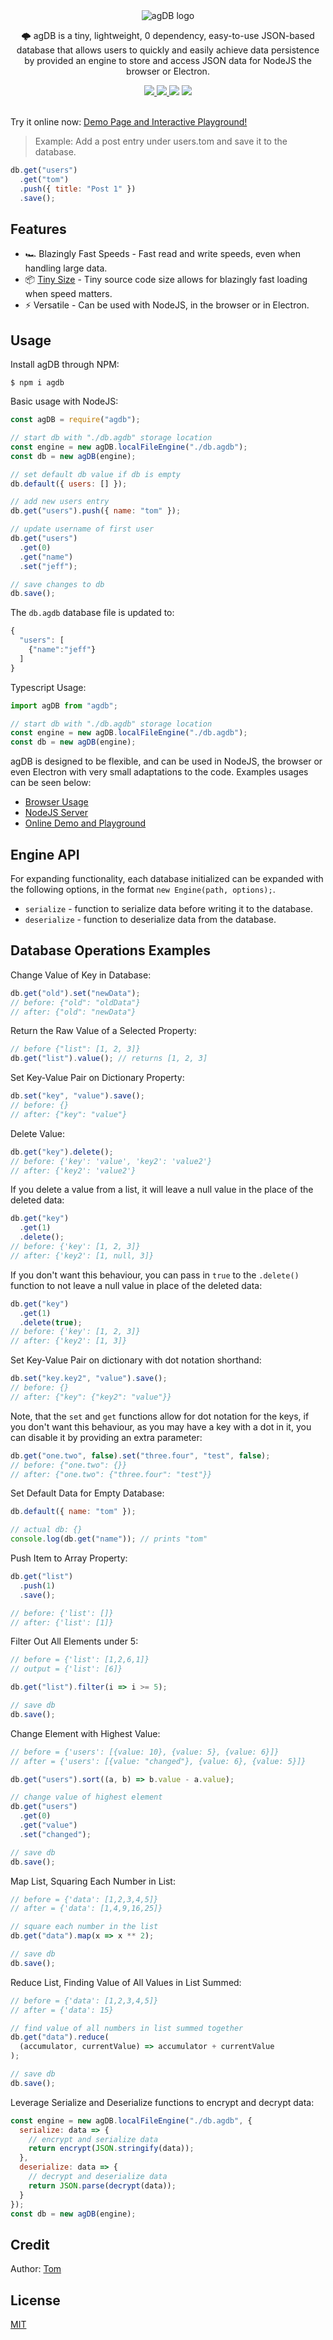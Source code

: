 <div align="center">
  <img src="https://api.agsolutions.com.br/public/images/agsolutions-logo.png" alt="agDB logo">

  <p>🌩️ agDB is a tiny, lightweight, 0 dependency, easy-to-use JSON-based database that allows users to quickly and easily achieve data persistence by provided an engine to store and access JSON data for NodeJS the browser or Electron.</p>

  <a href="https://npmjs.com/package/agdb">
    <img src="https://img.shields.io/npm/v/agdb?color=green">
  </a>
  <a href="https://bundlephobia.com/result?p=agdb">
    <img src="https://img.shields.io/bundlephobia/minzip/agdb?color=green">
  </a>
  <img src="https://img.shields.io/badge/dependencies-0-brightgreen?color=blue">
  <a href="./LICENSE">
    <img src="https://img.shields.io/badge/license-MIT-blue">
  </a>
</div>

<br>

<p> Try it online now: <a href="https://tomprograms.github.io/agdb">Demo Page and Interactive Playground!</a></p>

> Example: Add a post entry under users.tom and save it to the database.

```js
db.get("users")
  .get("tom")
  .push({ title: "Post 1" })
  .save();
```

## Features

- 🏎️ Blazingly Fast Speeds - Fast read and write speeds, even when handling large data.
- 📦 [Tiny Size](https://bundlephobia.com/result?p=agdb) - Tiny source code size allows for blazingly fast loading when speed matters.
- ⚡️ Versatile - Can be used with NodeJS, in the browser or in Electron.

## Usage

Install agDB through NPM:

```
$ npm i agdb
```

Basic usage with NodeJS:

```js
const agDB = require("agdb");

// start db with "./db.agdb" storage location
const engine = new agDB.localFileEngine("./db.agdb");
const db = new agDB(engine);

// set default db value if db is empty
db.default({ users: [] });

// add new users entry
db.get("users").push({ name: "tom" });

// update username of first user
db.get("users")
  .get(0)
  .get("name")
  .set("jeff");

// save changes to db
db.save();
```

The `db.agdb` database file is updated to:

```js
{
  "users": [
    {"name":"jeff"}
  ]
}
```

Typescript Usage:

```ts
import agDB from "agdb";

// start db with "./db.agdb" storage location
const engine = new agDB.localFileEngine("./db.agdb");
const db = new agDB(engine);
```

agDB is designed to be flexible, and can be used in NodeJS, the browser or even Electron with very small adaptations to the code. Examples usages can be seen below:

- [Browser Usage](./examples/browser.md)
- [NodeJS Server](./examples/node.md)
- [Online Demo and Playground](https://tomprograms.github.io/agdb)

## Engine API

For expanding functionality, each database initialized can be expanded with the following options, in the format `new Engine(path, options);`.

- `serialize` - function to serialize data before writing it to the database.
- `deserialize` - function to deserialize data from the database.

## Database Operations Examples

Change Value of Key in Database:

```js
db.get("old").set("newData");
// before: {"old": "oldData"}
// after: {"old": "newData"}
```

Return the Raw Value of a Selected Property:

```js
// before {"list": [1, 2, 3]}
db.get("list").value(); // returns [1, 2, 3]
```

Set Key-Value Pair on Dictionary Property:

```js
db.set("key", "value").save();
// before: {}
// after: {"key": "value"}
```

Delete Value:

```js
db.get("key").delete();
// before: {'key': 'value', 'key2': 'value2'}
// after: {'key2': 'value2'}
```

If you delete a value from a list, it will leave a null value in the place of the deleted data:

```js
db.get("key")
  .get(1)
  .delete();
// before: {'key': [1, 2, 3]}
// after: {'key2': [1, null, 3]}
```

If you don't want this behaviour, you can pass in `true` to the `.delete()` function to not leave a null value in place of the deleted data:

```js
db.get("key")
  .get(1)
  .delete(true);
// before: {'key': [1, 2, 3]}
// after: {'key2': [1, 3]}
```

Set Key-Value Pair on dictionary with dot notation shorthand:

```js
db.set("key.key2", "value").save();
// before: {}
// after: {"key": {"key2": "value"}}
```

Note, that the `set` and `get` functions allow for dot notation for the keys, if you don't want this behaviour, as you may have a key with a dot in it, you can disable it by providing an extra parameter:

```js
db.get("one.two", false).set("three.four", "test", false);
// before: {"one.two": {}}
// after: {"one.two": {"three.four": "test"}}
```

Set Default Data for Empty Database:

```js
db.default({ name: "tom" });

// actual db: {}
console.log(db.get("name")); // prints "tom"
```

Push Item to Array Property:

```js
db.get("list")
  .push(1)
  .save();

// before: {'list': []}
// after: {'list': [1]}
```

Filter Out All Elements under 5:

```js
// before = {'list': [1,2,6,1]}
// output = {'list': [6]}

db.get("list").filter(i => i >= 5);

// save db
db.save();
```

Change Element with Highest Value:

```js
// before = {'users': [{value: 10}, {value: 5}, {value: 6}]}
// after = {'users': [{value: "changed"}, {value: 6}, {value: 5}]}

db.get("users").sort((a, b) => b.value - a.value);

// change value of highest element
db.get("users")
  .get(0)
  .get("value")
  .set("changed");

// save db
db.save();
```

Map List, Squaring Each Number in List:

```js
// before = {'data': [1,2,3,4,5]}
// after = {'data': [1,4,9,16,25]}

// square each number in the list
db.get("data").map(x => x ** 2);

// save db
db.save();
```

Reduce List, Finding Value of All Values in List Summed:

```js
// before = {'data': [1,2,3,4,5]}
// after = {'data': 15}

// find value of all numbers in list summed together
db.get("data").reduce(
  (accumulator, currentValue) => accumulator + currentValue
);

// save db
db.save();
```

Leverage Serialize and Deserialize functions to encrypt and decrypt data:

```js
const engine = new agDB.localFileEngine("./db.agdb", {
  serialize: data => {
    // encrypt and serialize data
    return encrypt(JSON.stringify(data));
  },
  deserialize: data => {
    // decrypt and deserialize data
    return JSON.parse(decrypt(data));
  }
});
const db = new agDB(engine);
```

## Credit

Author: [Tom](https://github.com/TomPrograms)

## License

[MIT](LICENSE)
